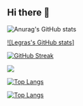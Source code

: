 ## Hi there 👋

![Anurag's GitHub stats](https://github-readme-stats.vercel.app/api?username=lucaslegramante&theme=merko&show_icons=true&show=reviews,discussions_started,discussions_answered,prs_merged,prs_merged_percentage&theme=radical&count_private=true)


[![Legras's GitHub stats]](https://github-legras-readme-stats-iy0hj2hjj-lucas-legramantes-projects.vercel.app/api?username=lucaslegramante&theme=merko&show_icons=true&show=reviews,discussions_started,discussions_answered,prs_merged,prs_merged_percentage&theme=radical&count_private=true)




[![GitHub Streak](https://streak-stats.demolab.com?user=lucaslegramante&theme=merko&locale=pt_BR)](https://git.io/streak-stats)



<img src="https://github-legras-readme-stats-iy0hj2hjj-lucas-legramantes-projects.vercel.app/api?username=lucaslegramante&theme=merko&show_icons=true&show=reviews,discussions_started,discussions_answered,prs_merged,prs_merged_percentage&theme=radical&count_private=true" >


[![Top Langs](https://github-readme-stats.vercel.app/api/top-langs/?username=lucaslegramante)](https://github.com/anuraghazra/github-readme-stats)

[![Top Langs](https://github-readme-stats.vercel.app/api/top-langs/?username=lucaslegramante&layout=compact)](https://github.com/anuraghazra/github-readme-stats)



<!--
**lucaslegramante/lucaslegramante** is a ✨ _special_ ✨ repository because its `README.md` (this file) appears on your GitHub profile.

Here are some ideas to get you started:

- 🔭 I’m currently working on ...
- 🌱 I’m currently learning ...
- 👯 I’m looking to collaborate on ...
- 🤔 I’m looking for help with ...
- 💬 Ask me about ...
- 📫 How to reach me: ...
- 😄 Pronouns: ...
- ⚡ Fun fact: ...
-->
